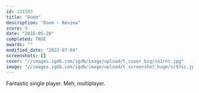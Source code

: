 ```yaml
---
id: 121503
title: "Doom"
description: "Doom - Review"
score: 9
date: "2016-05-20"
completed: TRUE
awards: ""
modified_date: "2022-07-04"
screenshots: []
cover: "//images.igdb.com/igdb/image/upload/t_cover_big/co1rnt.jpg"
image: "//images.igdb.com/igdb/image/upload/t_screenshot_huge/sc97sc.jpg"
---
```

Fantastic single player. Meh, multiplayer.